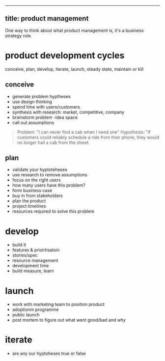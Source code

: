 ----
title: product management
----

One way to think about what product management is, it's a business strategy role.


# product development cycles
conceive, plan, develop, iterate, launch, steady state, maintain or kill

## conceive
* generate problem hyptheses
* use design thinking
* spend time with users/customers
* synthesis with research: market, competitive, company
* brainstorm problem -idea space
* call out assumptions

> Problem: "I can never find a cab when I need one"
> Hypothesis: "If customers could reliably schedule a ride from their phone, they would no longer hail a cab from the street.

## plan
* validate your hyptoteheses
* use research to remove assumptions
* focus on the right users
* how many users have this problem?
* form business case
* buy in from stakeholders
* plan the product
* project timelines
* resources required to solve this problem

# develop
* build it
* features & prioirtisatoin
* stories/spec
* resource management
* development time
* build measure, learn

# launch
* work with marketing team to position product
* adoptionm programme
* public launch
* post mortem to figure out what went good/bad and _why_

# iterate
* are any our hyptoheses true or false

